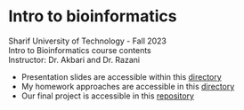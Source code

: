 # Intro to bioinformatics
Sharif University of Technology - Fall 2023           
Intro to Bioinformatics course contents          
Instructor: Dr. Akbari and Dr. Razani      

- Presentation slides are accessible within this [directory](https://github.com/amirezzati/bioinformatics/tree/main/slides)
- My homework approaches are accessible in this [directory](https://github.com/amirezzati/bioinformatics/tree/main/homeworks)
- Our final project is accessible in this [repository](https://github.com/amirezzati/bioinformatics-project)

